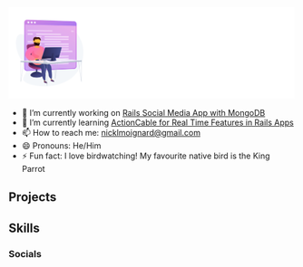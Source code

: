 ![Nick Moignard Animated Illustration](https://github.com/NickMoignard/NickMoignard/blob/main/animated-working-header.svg)

- 🔭 I’m currently working on [Rails Social Media App with MongoDB](https://www.github.com/nickmoignard/chat)
- 🌱 I’m currently learning [ActionCable for Real Time Features in Rails Apps](https://guides.rubyonrails.org/action_cable_overview.html)
- 📫 How to reach me: nicklmoignard@gmail.com
- 😄 Pronouns:  He/Him
- ⚡ Fun fact: I love birdwatching! My favourite native bird is the King Parrot

## Projects

## Skills

<!-- Tech Tree??? -->

### Socials

### 
